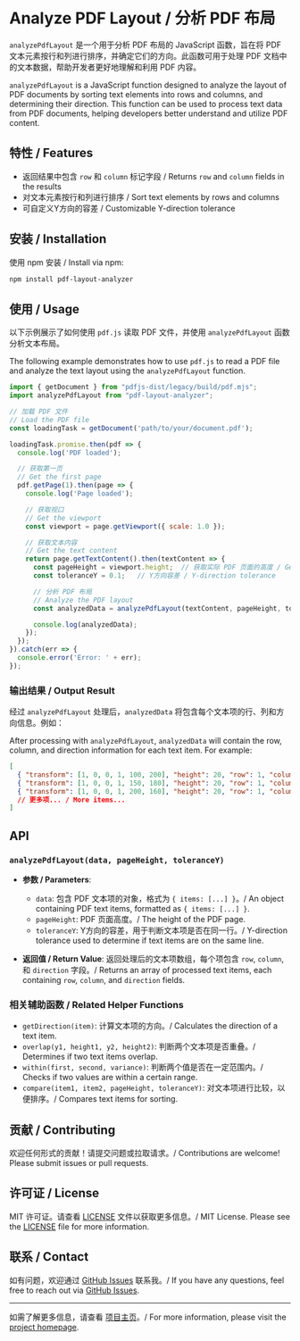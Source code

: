 # Analyze PDF Layout / 分析 PDF 布局

`analyzePdfLayout` 是一个用于分析 PDF 布局的 JavaScript 函数，旨在将 PDF 文本元素按行和列进行排序，并确定它们的方向。此函数可用于处理 PDF 文档中的文本数据，帮助开发者更好地理解和利用 PDF 内容。

`analyzePdfLayout` is a JavaScript function designed to analyze the layout of PDF documents by sorting text elements into rows and columns, and determining their direction. This function can be used to process text data from PDF documents, helping developers better understand and utilize PDF content.

## 特性 / Features

- 返回结果中包含 `row` 和 `column` 标记字段 / Returns `row` and `column` fields in the results
- 对文本元素按行和列进行排序 / Sort text elements by rows and columns
- 可自定义Y方向的容差 / Customizable Y-direction tolerance

## 安装 / Installation

使用 npm 安装 / Install via npm:

```bash
npm install pdf-layout-analyzer
```

## 使用 / Usage

以下示例展示了如何使用 `pdf.js` 读取 PDF 文件，并使用 `analyzePdfLayout` 函数分析文本布局。

The following example demonstrates how to use `pdf.js` to read a PDF file and analyze the text layout using the `analyzePdfLayout` function.

```javascript
import { getDocument } from "pdfjs-dist/legacy/build/pdf.mjs";
import analyzePdfLayout from "pdf-layout-analyzer";

// 加载 PDF 文件
// Load the PDF file
const loadingTask = getDocument('path/to/your/document.pdf');

loadingTask.promise.then(pdf => {
  console.log('PDF loaded');

  // 获取第一页
  // Get the first page
  pdf.getPage(1).then(page => {
    console.log('Page loaded');

    // 获取视口
    // Get the viewport
    const viewport = page.getViewport({ scale: 1.0 });

    // 获取文本内容
    // Get the text content
    return page.getTextContent().then(textContent => {
      const pageHeight = viewport.height;  // 获取实际 PDF 页面的高度 / Get the actual PDF page height
      const toleranceY = 0.1;   // Y方向容差 / Y-direction tolerance

      // 分析 PDF 布局
      // Analyze the PDF layout
      const analyzedData = analyzePdfLayout(textContent, pageHeight, toleranceY);

      console.log(analyzedData);
    });
  });
}).catch(err => {
  console.error('Error: ' + err);
});
```

### 输出结果 / Output Result

经过 `analyzePdfLayout` 处理后，`analyzedData` 将包含每个文本项的行、列和方向信息。例如：

After processing with `analyzePdfLayout`, `analyzedData` will contain the row, column, and direction information for each text item. For example:

```json
[
  { "transform": [1, 0, 0, 1, 100, 200], "height": 20, "row": 1, "column": 1, "direction": 0 },
  { "transform": [1, 0, 0, 1, 150, 180], "height": 20, "row": 1, "column": 2, "direction": 0 },
  { "transform": [1, 0, 0, 1, 200, 160], "height": 20, "row": 1, "column": 3, "direction": 0 },
  // 更多项... / More items...
]
```

## API

### `analyzePdfLayout(data, pageHeight, toleranceY)`

- **参数 / Parameters**:
  - `data`: 包含 PDF 文本项的对象，格式为 `{ items: [...] }`。/ An object containing PDF text items, formatted as `{ items: [...] }`.
  - `pageHeight`: PDF 页面高度。/ The height of the PDF page.
  - `toleranceY`: Y方向的容差，用于判断文本项是否在同一行。/ Y-direction tolerance used to determine if text items are on the same line.

- **返回值 / Return Value**: 返回处理后的文本项数组，每个项包含 `row`, `column`, 和 `direction` 字段。/ Returns an array of processed text items, each containing `row`, `column`, and `direction` fields.

### 相关辅助函数 / Related Helper Functions

- `getDirection(item)`: 计算文本项的方向。/ Calculates the direction of a text item.
- `overlap(y1, height1, y2, height2)`: 判断两个文本项是否重叠。/ Determines if two text items overlap.
- `within(first, second, variance)`: 判断两个值是否在一定范围内。/ Checks if two values are within a certain range.
- `compare(item1, item2, pageHeight, toleranceY)`: 对文本项进行比较，以便排序。/ Compares text items for sorting.

## 贡献 / Contributing

欢迎任何形式的贡献！请提交问题或拉取请求。/ Contributions are welcome! Please submit issues or pull requests.

## 许可证 / License

MIT 许可证。请查看 [LICENSE](LICENSE) 文件以获取更多信息。/ MIT License. Please see the [LICENSE](LICENSE) file for more information.
## 联系 / Contact

如有问题，欢迎通过 [GitHub Issues](https://github.com/louyongjiu/pdf-layout-analyzer/issues) 联系我。/ If you have any questions, feel free to reach out via [GitHub Issues](https://github.com/louyongjiu/pdf-layout-analyzer/issues).

---

如需了解更多信息，请查看 [项目主页](https://github.com/louyongjiu/analyze-pdf-layout)。/ For more information, please visit the [project homepage](https://github.com/louyongjiu/analyze-pdf-layout).